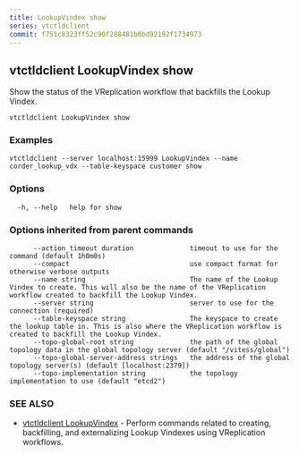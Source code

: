 ```yaml
---
title: LookupVindex show
series: vtctldclient
commit: f751c8323ff52c90f288481b0bd92192f1734973
---
```

## vtctldclient LookupVindex show

Show the status of the VReplication workflow that backfills the Lookup Vindex.

```
vtctldclient LookupVindex show
```

### Examples

```
vtctldclient --server localhost:15999 LookupVindex --name corder_lookup_vdx --table-keyspace customer show
```

### Options

```
  -h, --help   help for show
```

### Options inherited from parent commands

```
      --action_timeout duration              timeout to use for the command (default 1h0m0s)
      --compact                              use compact format for otherwise verbose outputs
      --name string                          The name of the Lookup Vindex to create. This will also be the name of the VReplication workflow created to backfill the Lookup Vindex.
      --server string                        server to use for the connection (required)
      --table-keyspace string                The keyspace to create the lookup table in. This is also where the VReplication workflow is created to backfill the Lookup Vindex.
      --topo-global-root string              the path of the global topology data in the global topology server (default "/vitess/global")
      --topo-global-server-address strings   the address of the global topology server(s) (default [localhost:2379])
      --topo-implementation string           the topology implementation to use (default "etcd2")
```

### SEE ALSO

* [vtctldclient LookupVindex](./vtctldclient_lookupvindex/)	 - Perform commands related to creating, backfilling, and externalizing Lookup Vindexes using VReplication workflows.

